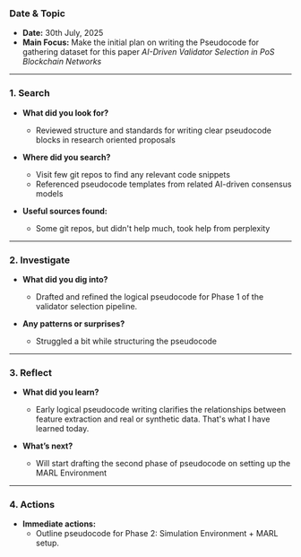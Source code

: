 ### Date & Topic

- **Date:** 30th July, 2025 
- **Main Focus:** Make the initial plan on writing the Pseudocode for gathering dataset for this paper *AI-Driven Validator Selection in PoS Blockchain Networks*

---

### 1. Search

- **What did you look for?**  
  - Reviewed structure and standards for writing clear pseudocode blocks in research oriented proposals

- **Where did you search?**  
  - Visit few git repos to find any relevant code snippets
  - Referenced pseudocode templates from related AI-driven consensus models

- **Useful sources found:** 
    - Some git repos, but didn't help much, took help from perplexity

   

---

### 2. Investigate

- **What did you dig into?**  
  - Drafted and refined the logical pseudocode for Phase 1 of the validator selection pipeline.

- **Any patterns or surprises?**  
  - Struggled a bit while structuring the pseudocode
  
  

---

### 3. Reflect

- **What did you learn?**  
  - Early logical pseudocode writing clarifies the relationships between feature extraction and real or synthetic data. That's what I have learned today.

- **What’s next?**  
  - Will start drafting the second phase of pseudocode on setting up the MARL Environment
  
  

---

### 4. Actions

- **Immediate actions:**  
  - Outline pseudocode for Phase 2: Simulation Environment + MARL setup.
  

